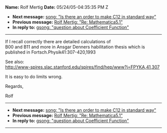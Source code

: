 **Name:** Rolf Mertig
**Date:** 05/24/05-04:35:35 PM Z

  - **Next message:** [song: "Is there an order to make C12 in standard
    way"](0278.html)
  - **Previous message:** [Rolf Mertig: "Re: Mathematica5.1"](0276.html)
  - **In reply to:** [gsong: "question about Coefficient
    Function"](0275.html)

-----

If I recall correctly there are detailed calculations of  
B00 and B11 and more in Ansgar Denners habilitation thesis which is
published in Fortsch.Physik41:307-420,1993  

See also:  
<http://www-spires.slac.stanford.edu/spires/find/hep/www?j=FPYKA,41,307>  

It is easy to do limits wrong.  

Regards,  

Rolf  

-----

  - **Next message:** [song: "Is there an order to make C12 in standard
    way"](0278.html)
  - **Previous message:** [Rolf Mertig: "Re: Mathematica5.1"](0276.html)
  - **In reply to:** [gsong: "question about Coefficient
    Function"](0275.html)

-----


